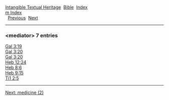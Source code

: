 [Intangible Textual Heritage](../../index)  [Bible](../index) 
[Index](index)   
[m Index](_m_)  
  [Previous](c07252)  [Next](c07254) 

------------------------------------------------------------------------

### &lt;mediator&gt; 7 entries

[Gal 3:19](../kjv/gal003.htm#019)  
[Gal 3:20](../kjv/gal003.htm#020)  
[Gal 3:20](../kjv/gal003.htm#020)  
[Heb 12:24](../kjv/heb012.htm#024)  
[Heb 8:6](../kjv/heb008.htm#006)  
[Heb 9:15](../kjv/heb009.htm#015)  
[Ti1 2:5](../kjv/ti1002.htm#005)  

------------------------------------------------------------------------

[Next: medicine (2)](c07254)
